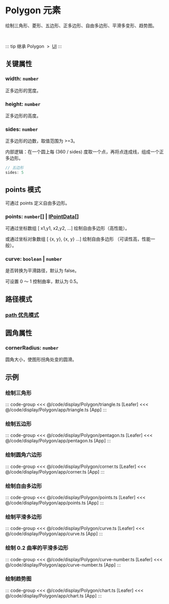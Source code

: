 <script setup>
import Case from '/component/Case.vue'
</script>

# Polygon 元素

绘制三角形、菱形、五边形、正多边形、自由多边形、平滑多变形、趋势图。

<case name="Polygon" editor=false></case>

<br/>

::: tip 继承
Polygon &nbsp;>&nbsp; [UI](./UI.md)
:::

## 关键属性

### width: `number`

正多边形的宽度。

### height: `number`

正多边形的高度。

### sides: `number`

正多边形的边数，取值范围为 >=3。

内部逻辑：在一个圆上每 (360 / sides) 度取一个点，再将点连成线，组成一个正多边形。

```ts
// 五边形
sides: 5
```

## points 模式

可通过 points 定义自由多边形。

### points: `number`[] | [IPointData](../interface/math/Math#ipointdata)[]

可通过坐标数组 [ x1,y1, x2,y2, ...] 绘制自由多边形（高性能）。

或通过坐标对象数组 [ {x, y}, {x, y} ...] 绘制自由多边形 （可读性高，性能一般）。

### curve: `boolean` | `number`

是否转换为平滑路径，默认为 false。

可设置 0 ～ 1 控制曲率，默认为 0.5。

## 路径模式

### [path 优先模式](/reference/UI/path.md)

## 圆角属性

### cornerRadius: `number`

圆角大小，使图形拐角处变的圆滑。

<!-- ## 继承元素

### [UI](./UI.md) -->

<!-- ## API

### [Polygon](/api/classes/Polygon.md) -->

## 示例

<case name="Polygon" index=0 editor=false></case>

### 绘制三角形

::: code-group
<<< @/code/display/Polygon/triangle.ts [Leafer]
<<< @/code/display/Polygon/app/triangle.ts [App]
:::

<case name="Polygon" index=1 editor=false></case>

### 绘制五边形

::: code-group
<<< @/code/display/Polygon/pentagon.ts [Leafer]
<<< @/code/display/Polygon/app/pentagon.ts [App]
:::

<case name="Polygon" index=2 editor=false></case>

### 绘制圆角六边形

::: code-group
<<< @/code/display/Polygon/corner.ts [Leafer]
<<< @/code/display/Polygon/app/corner.ts [App]
:::

<case name="Polygon" index=3 editor=false></case>

### 绘制自由多边形

::: code-group
<<< @/code/display/Polygon/points.ts [Leafer]
<<< @/code/display/Polygon/app/points.ts [App]
:::

<case name="Polygon" index=4 editor=false></case>

### 绘制平滑多边形

::: code-group
<<< @/code/display/Polygon/curve.ts [Leafer]
<<< @/code/display/Polygon/app/curve.ts [App]
:::

<case name="Polygon" index=6 editor=false></case>

### 绘制 0.2 曲率的平滑多边形

::: code-group
<<< @/code/display/Polygon/curve-number.ts [Leafer]
<<< @/code/display/Polygon/app/curve-number.ts [App]
:::

<case name="Polygon" index=5 editor=false></case>

### 绘制趋势图

::: code-group
<<< @/code/display/Polygon/chart.ts [Leafer]
<<< @/code/display/Polygon/app/chart.ts [App]
:::
